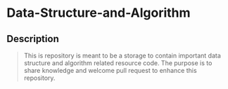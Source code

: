 # Data-Structure-and-Algorithm

## Description

 >This is repository is meant to be a storage to contain important data structure and algorithm related resource code. 
 >The purpose is to share knowledge and welcome pull request to enhance this repository.
